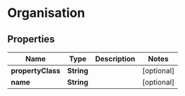 

# Organisation


## Properties

Name | Type | Description | Notes
------------ | ------------- | ------------- | -------------
**propertyClass** | **String** |  |  [optional]
**name** | **String** |  |  [optional]



